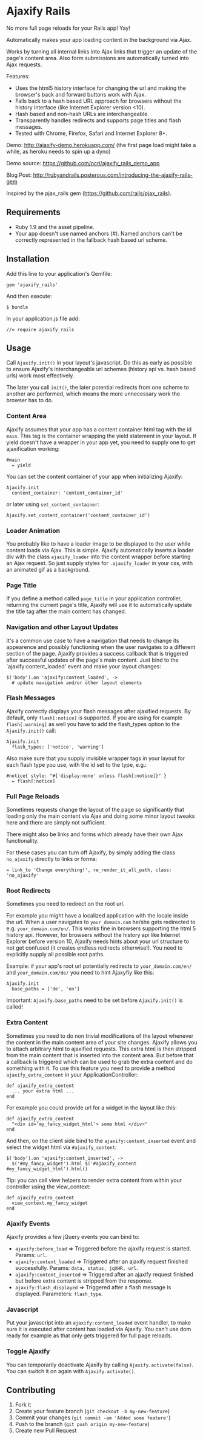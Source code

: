 # Ajaxify Rails

No more full page reloads for your Rails app! Yay! 

Automatically makes your app loading content in the background via Ajax.

Works by turning all internal links into Ajax links that trigger an update of the page's content area. 
Also form submissions are automatically turned into Ajax requests.

Features: 

- Uses the html5 history interface for changing the url and making the browser's back and forward buttons work with Ajax.
- Falls back to a hash based URL approach for browsers without the history interface (like Internet Explorer version <10).
- Hash based and non-hash URLs are interchangeable.
- Transparently handles redirects and supports page titles and flash messages.
- Tested with Chrome, Firefox, Safari and Internet Explorer 8+.

Demo: http://ajaxify-demo.herokuapp.com/ (the first page load might take a while, as heroku needs to spin up a dyno)

Demo source: https://github.com/ncri/ajaxify_rails_demo_app

Blog Post: http://rubyandrails.posterous.com/introducing-the-ajaxify-rails-gem

Inspired by the pjax_rails gem (https://github.com/rails/pjax_rails).

## Requirements

- Ruby 1.9 and the asset pipeline.
- Your app doesn't use named anchors (#). Named anchors can't be correctly represented in the fallback hash based url scheme.

## Installation

Add this line to your application's Gemfile:

    gem 'ajaxify_rails'

And then execute:

    $ bundle

In your application.js file add:

    //= require ajaxify_rails

## Usage

Call `Ajaxify.init()` in your layout's javascript.
Do this as early as possible to ensure Ajaxify's interchangeable url schemes (history api vs. hash based urls)
work most effectively. 

The later you call `init()`, the later potential redirects from one scheme to another are performed,
which means the more unnecessary work the browser has to do.

### Content Area

Ajaxify assumes that your app has a content container html tag with the id `main`.
This tag is the container wrapping the yield statement in your layout.
If yield doesn't have a wrapper in your app yet, you need to supply one to get ajaxification working:

    #main
      = yield

You can set the content container of your app when initializing Ajaxify:

    Ajaxify.init 
      content_container: 'content_container_id'

or later using `set_content_container`:

    Ajaxify.set_content_container('content_container_id')
    
    
### Loader Animation

You probably like to have a loader image to be displayed to the user while content loads via Ajax.
This is simple. Ajaxify automatically inserts a loader div with the class `ajaxify_loader` into
the content wrapper before starting an Ajax request. So just supply styles for `.ajaxify_loader` in your css, with an
animated gif as a background.
    

### Page Title

If you define a method called `page_title` in your application controller, returning the current page's title, Ajaxify will
use it to automatically update the title tag after the main content has changed.

### Navigation and other Layout Updates

It's a common use case to have a navigation that needs to change its appearence and possibly functioning when the user navigates
to a different section of the page. Ajaxify provides a success callback that is triggered after successful
updates of the page's main content. Just bind to the `ajaxify:content_loaded' event and make your layout changes:

    $('body').on 'ajaxify:content_loaded', ->
      # update navigation and/or other layout elements


### Flash Messages

Ajaxify correctly displays your flash messages after ajaxified requests.
By default, only `flash[:notice]` is supported. If you are using for example `flash[:warning]` as well you have to add the flash_types
option to the `Ajaxify.init()` call:

    Ajaxify.init 
      flash_types: ['notice', 'warning']
    
Also make sure that you supply invisible wrapper tags in your layout for each flash type you use, with the id set to the type, e.g.:

    #notice{ style: "#{'display:none' unless flash[:notice]}" }
      = flash[:notice] 
    
### Full Page Reloads

Sometimes requests change the layout of the page so significantly that loading only the main content via Ajax
and doing some minor layout tweaks here and there are simply not sufficient.

There might also be links and forms which already have their own Ajax functionality.

For these cases you can turn off Ajaxify, by simply adding the class `no_ajaxify` directly to links or forms:

    = link_to 'Change everything!', re_render_it_all_path, class: 'no_ajaxify'


### Root Redirects

Sometimes you need to redirect on the root url. 

For example you might have a localized application with the locale inside the url.
When a user navigates to `your_domain.com` he/she gets redirected to e.g. `your_domain.com/en/`. This works fine in browsers supporting
the html 5 history api. However, for browsers without the history api like Internet Explorer before version 10, Ajaxify needs hints
about your url structure to not get confused (it creates endless redirects otherwise!). You need to explicitly supply all possible root
paths.

Example: if your app's root url potentially redirects to `your_domain.com/en/` and `your_domain.com/de/`
you need to hint Ajaxyfiy like this:

    Ajaxify.init
      base_paths = ['de', 'en']

Important: `Ajaxify.base_paths` need to be set before `Ajaxify.init()` is called!


### Extra Content

Sometimes you need to do non trivial modifications of the layout whenever the content in the main content area of your site changes.
Ajaxify allows you to attach arbitrary html to ajaxified requests. This extra html is then stripped from the main content
that is inserted into the content area. But before that a callback is triggered which can be used to grab the extra content and do something with it.
To use this feature you need to provide a method `ajaxify_extra_content` in your ApplicationController:

    def ajaxify_extra_content
      ... your extra html ...
    end

For example you could provide url for a widget in the layout like this:

    def ajaxify_extra_content
      "<div id='my_fancy_widget_html'> some html </div>"
    end

And then, on the client side bind to the `ajaxify:content_inserted` event and select the widget html via `#ajaxify_content`:

    $('body').on 'ajaxify:content_inserted', ->
      $('#my_fancy_widget').html $('#ajaxify_content #my_fancy_widget_html').html()

Tip: you can call view helpers to render extra content from within your controller using the view_context:

    def ajaxify_extra_content
      view_context.my_fancy_widget
    end

### Ajaxify Events

Ajaxify provides a few jQuery events you can bind to:

* `ajaxify:before_load` => Triggered before the ajaxify request is started. Params: `url`.
* `ajaxify:content_loaded` => Triggered after an ajaxify request finished successfully. Params: `data, status, jqXHR, url`.
* `ajaxify:content_inserted` => Triggered after an ajaxify request finished but before extra content is stripped from the response.
* `ajaxify:flash_displayed` => Triggered after a flash message is displayed. Parameters: `flash_type`.


### Javascript

Put your javascript into an `ajaxify:content_loaded` event handler, to make sure it is executed after content has 
loaded via Ajaxify. You can't use dom ready for example as that only gets triggered for full page reloads.


### Toggle Ajaxify

You can temporarily deactivate Ajaxify by calling `Ajaxify.activate(false)`. You can switch it on again with `Ajaxify.activate()`.


## Contributing

1. Fork it
2. Create your feature branch (`git checkout -b my-new-feature`)
3. Commit your changes (`git commit -am 'Added some feature'`)
4. Push to the branch (`git push origin my-new-feature`)
5. Create new Pull Request